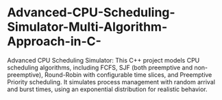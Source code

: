 # Advanced-CPU-Scheduling-Simulator-Multi-Algorithm-Approach-in-C-
Advanced CPU Scheduling Simulator: This C++ project models CPU scheduling algorithms, including FCFS, SJF (both preemptive and non-preemptive), Round-Robin with configurable time slices, and Preemptive Priority scheduling. It simulates process management with random arrival and burst times, using an exponential distribution for realistic behavior.
